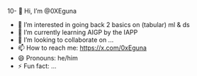 10- 👋 Hi, I’m @0XEguna
- 👀 I’m interested in going back 2 basics on (tabular) ml & ds
- 🌱 I’m currently learning AIGP by the IAPP
- 💞️ I’m looking to collaborate on ...
- 📫 How to reach me: https://x.com/0xEguna 
- 😄 Pronouns: he/him
- ⚡ Fun fact: ...

<!---
0XEguna/0XEguna is a ✨ special ✨ repository because its `README.md` (this file) appears on your GitHub profile.
You can click the Preview link to take a look at your changes.
--->
